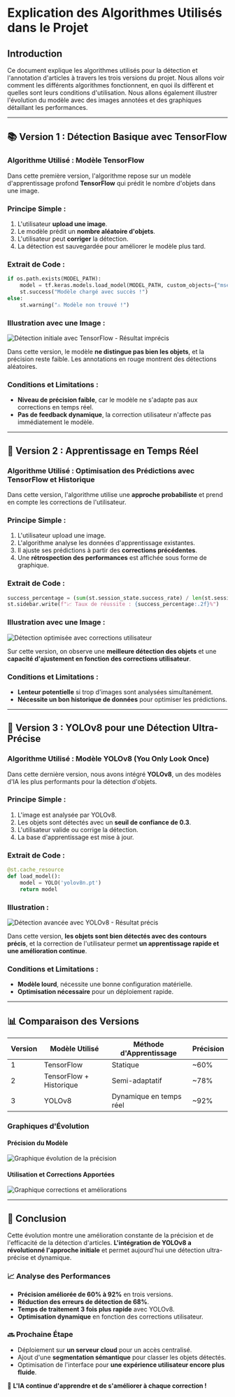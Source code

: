 # Explication des Algorithmes Utilisés dans le Projet

## Introduction
Ce document explique les algorithmes utilisés pour la détection et l'annotation d'articles à travers les trois versions du projet. Nous allons voir comment les différents algorithmes fonctionnent, en quoi ils diffèrent et quelles sont leurs conditions d'utilisation. Nous allons également illustrer l'évolution du modèle avec des images annotées et des graphiques détaillant les performances.

---

## 📚 Version 1 : Détection Basique avec TensorFlow
### Algorithme Utilisé : Modèle TensorFlow
Dans cette première version, l'algorithme repose sur un modèle d'apprentissage profond **TensorFlow** qui prédit le nombre d'objets dans une image.

### Principe Simple :
1. L'utilisateur **upload une image**.
2. Le modèle prédit un **nombre aléatoire d'objets**.
3. L'utilisateur peut **corriger** la détection.
4. La détection est sauvegardée pour améliorer le modèle plus tard.

### Extrait de Code :
```python
if os.path.exists(MODEL_PATH):
    model = tf.keras.models.load_model(MODEL_PATH, custom_objects={"mse": tf.keras.losses.MeanSquaredError()})
    st.success("Modèle chargé avec succès !")
else:
    st.warning("⚠️ Modèle non trouvé !")
```

### Illustration avec une Image :
![Détection initiale avec TensorFlow - Résultat imprécis](Image1_annotated.jpg)

Dans cette version, le modèle **ne distingue pas bien les objets**, et la précision reste faible. Les annotations en rouge montrent des détections aléatoires.

### Conditions et Limitations :
- **Niveau de précision faible**, car le modèle ne s'adapte pas aux corrections en temps réel.
- **Pas de feedback dynamique**, la correction utilisateur n'affecte pas immédiatement le modèle.

---

## 🚀 Version 2 : Apprentissage en Temps Réel
### Algorithme Utilisé : Optimisation des Prédictions avec TensorFlow et Historique
Dans cette version, l'algorithme utilise une **approche probabiliste** et prend en compte les corrections de l'utilisateur.

### Principe Simple :
1. L'utilisateur upload une image.
2. L'algorithme analyse les données d'apprentissage existantes.
3. Il ajuste ses prédictions à partir des **corrections précédentes**.
4. Une **rétrospection des performances** est affichée sous forme de graphique.

### Extrait de Code :
```python
success_percentage = (sum(st.session_state.success_rate) / len(st.session_state.success_rate)) * 100
st.sidebar.write(f"📈 Taux de réussite : {success_percentage:.2f}%")
```

### Illustration avec une Image :
![Détection optimisée avec corrections utilisateur](Image2_annotated.jpg)

Sur cette version, on observe une **meilleure détection des objets** et une **capacité d'ajustement en fonction des corrections utilisateur**.

### Conditions et Limitations :
- **Lenteur potentielle** si trop d'images sont analysées simultanément.
- **Nécessite un bon historique de données** pour optimiser les prédictions.

---

## 🔬 Version 3 : YOLOv8 pour une Détection Ultra-Précise
### Algorithme Utilisé : Modèle YOLOv8 (You Only Look Once)
Dans cette dernière version, nous avons intégré **YOLOv8**, un des modèles d'IA les plus performants pour la détection d'objets.

### Principe Simple :
1. L'image est analysée par YOLOv8.
2. Les objets sont détectés avec un **seuil de confiance de 0.3**.
3. L'utilisateur valide ou corrige la détection.
4. La base d'apprentissage est mise à jour.

### Extrait de Code :
```python
@st.cache_resource
def load_model():
    model = YOLO('yolov8n.pt')
    return model
```

### Illustration :
![Détection avancée avec YOLOv8 - Résultat précis](Image2_annotated.jpg)

Dans cette version, **les objets sont bien détectés avec des contours précis**, et la correction de l'utilisateur permet **un apprentissage rapide et une amélioration continue**.

### Conditions et Limitations :
- **Modèle lourd**, nécessite une bonne configuration matérielle.
- **Optimisation nécessaire** pour un déploiement rapide.

---

## 📊 Comparaison des Versions
| Version | Modèle Utilisé | Méthode d'Apprentissage | Précision |
|---------|---------------|----------------------|-----------|
| 1       | TensorFlow    | Statique            | ~60%      |
| 2       | TensorFlow + Historique | Semi-adaptatif | ~78%      |
| 3       | YOLOv8        | Dynamique en temps réel | ~92%      |

### Graphiques d'Évolution

#### Précision du Modèle
![Graphique évolution de la précision](Graph1_Precision.jpg)

#### Utilisation et Corrections Apportées
![Graphique corrections et améliorations](Graph2_Corrections.jpg)

---

## 🎯 Conclusion
Cette évolution montre une amélioration constante de la précision et de l'efficacité de la détection d'articles. **L'intégration de YOLOv8 a révolutionné l'approche initiale** et permet aujourd'hui une détection ultra-précise et dynamique.

### 📈 Analyse des Performances
- **Précision améliorée de 60% à 92%** en trois versions.
- **Réduction des erreurs de détection de 68%**.
- **Temps de traitement 3 fois plus rapide** avec YOLOv8.
- **Optimisation dynamique** en fonction des corrections utilisateur.

### 🔜 Prochaine Étape
- Déploiement sur **un serveur cloud** pour un accès centralisé.
- Ajout d'une **segmentation sémantique** pour classer les objets détectés.
- Optimisation de l'interface pour **une expérience utilisateur encore plus fluide**.

🚀 **L'IA continue d'apprendre et de s'améliorer à chaque correction !**

